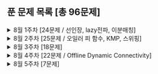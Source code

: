 ## 푼 문제 목록 [총 96문제]

<details>
<summary>8월 1주차 [24문제 / 선인장, lazy전파, 이분매칭]</summary>
<div markdown="1">
  
|번호|티어|제목|
|--|--|--|
|1194|골드1|달이 차오른다, 가자.|
|2515|골드2|전시장|
|3197|골드1|백조의 호수|
|2075|골드5|N번째 큰 수|
|1135|골드1|뉴스 전하기|
|18234|골드4|당근 훔쳐 먹기|
|4090|골드3|뱀파이어 숫자|
|2306|골드3|유전자|
|12969|골드1|ABC|
|1219|골드2|오민식의 고민|
|1976|골드4|여행 가자|
|10891|플래3|Cactus? Not cactus?|
|2111|플래2|선인장|
|1170|플래3|선인장의 개수|
|2688|골드5|줄어들지 않아|
|12837|골드1|가계부 (Hard)|
|12836|브론즈2|가계부 (Easy)|
|10999|플래4|구간 합 구하기2|
|16975|플래4|수열과 쿼리 21|
|17265|골드5|나의 인생에는 수학과 함께|
|21738|골드5|얼음깨기 펭귄|
|15927|골드5|회문은 회문아니야!|
|2170|골드5|선 긋기|
|11375|플래4|열혈강호|

</div>
</details>

<details>
<summary>8월 2주차 [25문제 / 오일러 피 함수, KMP, 스위핑]</summary>
<div markdown="1">
  
|번호|티어|제목|
|--|--|--|
|9576|골드1|책 나눠주기|
|14722|골드4|우유 도시|
|2616|골드4|소형기관차|
|1949|골드1|우수 마을|
|1810|골드4|징검다리 달리기 2|
|2457|골드4|공주님의 정원|
|10217|골드1|KCM Travel|
|19701|골드2|소 운전한다.|
|1298|플래5|노트북의 주인을 찾아서|
|5463|골드1|건포도|
|3101|골드2|토끼의 이동|
|19577|플래5|수학은 재밌어|
|15038|플래5|Lounge Lizards|
|4354|플래5|문자열 제곱|
|9545|플래5|폭탄 받아라|
|1101|골드4|스티커 정리1|
|1915|골드5|가장 큰 정사각형★|
|15783|플래4|세진 바이러스|
|2261|플래3|가장 가까운 두 점|
|16500|실버2|문자열 판별|
|3499|골드1|미토콘드리아 이브|
|21777|골드1|리버스 가희와 프로세스 1|
|10211|실버3|Maximum Subarray|
|2208|골드2|보석 줍기|
|14226|골드5|이모티콘|

</div>
</details>

<details>
<summary>8월 3주차 [18문제]</summary>
<div markdown="1">
  
|번호|티어|제목|
|--|--|--|
|1302|실버4|베스트셀러|
|1874|실버3|스택 수열|
|1715|골드4|카드 정렬하기|
|11567|골드2|선진이의 겨울 왕국|
|6198|골드5|옥상 정원 꾸미기|
|22876|플래4|츠바메가에시|
|11003|플래5|최솟값 찾기|
|18809|골드1|Gaaaaaaaaaarden|
|11309|플래5|파워!!달걀|
|21611|골드2|마법사 상어와 블리자드|
|13283|플래5|Daruma Otoshi|
|9878|골드4|절망적인 줄|
|9279|골드2|얼어붙은 스프링쿨러|
|9275|플래2|토끼와 상근★|
|2204|실버5|도비의 난독증 테스트|
|1858|플래5|기울기가 가장 큰 두 점★|
|1016|골드1|제곱 ㄴㄴ 수|
|1437|골드4|수 분해|

</div>
</details>

<details>
<summary>8월 4주차 [22문제 / Offline Dynamic Connectivity]</summary>
<div markdown="1">
  
|번호|티어|제목|
|--|--|--|
|1351|골드4|무한 수열|
|3745|골드2|오름세|
|18785|플래5|Clock Tree|
|13560|플래5|축구 게임|
|1188|골드5|음식 평론가|
|1885|골드5|비부분수열|
|5817|플래4|고통받는 난쟁이들|
|2759|골드4|팬케이크 뒤집기|
|1744|골드4|수 묶기|
|16911|다이아5|그래프와 쿼리|
|16912|다이아5|트리와 쿼리 12|
|17454|골드3|갓|
|19847|골드2|여우 신탁|
|15490|골드1|즐거운 게임|
|12845|실버3|모두의 마블|
|13139|플래3|Grid Forest|
|14679|플래4|영우와 '갓4'|
|2217|실버4|로프|
|16887|다이아5|루트 님 게임|
|6091|플래5|핑크 플로이드|
|1917|골드1|정육면체 전개도|
|17876|플래5|Foliding a Cube|

</div>
</details>


<details>
<summary>8월 5주차 [7문제]</summary>
<div markdown="1">
  
|번호|티어|제목|
|--|--|--|
|9426|플래5|중앙값 측정|
|9015|골드1|정사각형|
|1912|실버2|연속합|
|2193|실버3|이친수|
|3827|플래5|일차원 세포 자동자|
|2660|골드5|회장 뽑기|
|21342|플래3|Flight Collision|

</div>
</details>